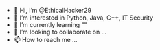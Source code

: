 - 👋 Hi, I’m @EthicalHacker29
- 👀 I’m interested in Python, Java, C++, IT Security
- 🌱 I’m currently learning ""
- 💞️ I’m looking to collaborate on ...
- 📫 How to reach me ...

<!---
EthicalHacker29/EthicalHacker29 is a ✨ special ✨ repository because its `README.md` (this file) appears on your GitHub profile.
You can click the Preview link to take a look at your changes.
--->
